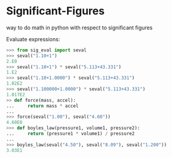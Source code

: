 # Significant-Figures
way to do math in python with respect to significant figures 

Evaluate expressions:
```py
>>> from sig_eval import seval
>>> seval("1.10+1")
2.E0
>>> seval("1.10+1") * seval("5.113+43.331")
1.E2
>>> seval("1.10+1.0000") * seval("5.113+43.331")
1.02E2
>>> seval("1.100000+1.0000") * seval("5.113+43.331")
1.017E2
>> def force(mass, accel):
...     return mass * accel
...
>>> force(seval("1.00"), seval("4.60"))
4.60E0
>>> def boyles_law(pressure1, volume1, pressure2):
...     return (pressure1 * volume1) / pressure2
...
>>> boyles_law(seval("4.50"), seval("8.09"), seval("1.200"))
3.03E1
```

